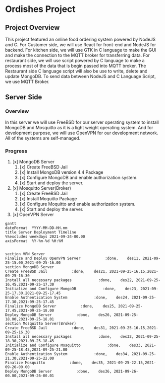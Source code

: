 # Ordishes Project

## Project Overview
This project featured an online food ordering system powered by NodeJS and C. For Customer side, we will use React for front-end and NodeJS for backend. For kitchen side, we will use GTK in C language to make the GUI and make the connection to the MQTT broker for transferring data. For restaurant side, we will use script powered by C language to make a process most of the data that is begin passed into MQTT broker. The Restaurant side C language script will also be use to write, delete and update MongoDB. To send data between NodeJS and C Language Script, we use MQTT Broker.

## Server Side
### Overview
In this server we will use FreeBSD for our server operating system to install MongoDB and Mosquitto as it is a light weight operating system. And for development purpose, we will use OpenVPN for our development network. All of the systems are self-managed.

### Progress
1. [x] MongoDB Server
    1. [x] Create FreeBSD Jail
    2. [x] Install MongoDB version 4.4 Package
    3. [x] Configure MongoDB and enable authorization system.
    4. [x] Start and deploy the server.
2. [x] Mosquitto Server(Broker)
    1. [x] Create FreeBSD Jail
    2. [x] Install Moquitto Package 
    3. [x] Configure Moquitto and enable authorization system.
    4. [x] Start and deploy the server.
3. [x] OpenVPN Server

<!-- ### Progress Timing Graph -->
```mermaid
gantt
dateFormat  YYYY-MM-DD-HH.mm
title Server Deployment Timeline
%%excludes weekdays 2021-09-24-00.00
axisFormat  %Y-%m-%d %H:%M


section VPN Server
Finalize and Deploy OpenVPN Server           :done,    des11, 2021-09-25-15.00,2021-09-25-16.00
section MongoDB Server
Create FreeBSD Jail           :done,    des21, 2021-09-25-16.15,2021-09-25-16.30
Install all necessary packages            :done,    des22, 2021-09-25-16.45,2021-09-25-17.30
Initialize and Configure MongoDB            :done,    des23, 2021-09-25-17.30,2021-09-25-17.45
Enable Authentication System            :done,    des24, 2021-09-25-17.30,2021-09-25-17.45
Finalize MongoDB Server           :done,    des25, 2021-09-25-17.45,2021-09-25-18.00
Deploy MongoDB Server           :done,    des26, 2021-09-25-18.00,2021-09-25-18.01
section Mosquitto Server(Broker)
Create FreeBSD Jail           :done,    des31, 2021-09-25-16.15,2021-09-25-16.30
Install all necessary packages            :done,    des32, 2021-09-25-18.30,2021-09-25-18.45
Initialize and Configure Mosquitto            :done,    des33, 2021-09-25-18.45,2021-09-25-21.00
Enable Authentication System            :done,    des34, 2021-09-25-21.30,2021-09-25-22.00
Finalize Mosquitto           :done,    des35, 2021-09-25-22.15,2021-09-26-00.00
Deploy MongoDB Server           :done,    des36, 2021-09-26-00.00,2021-09-26-00.01
```